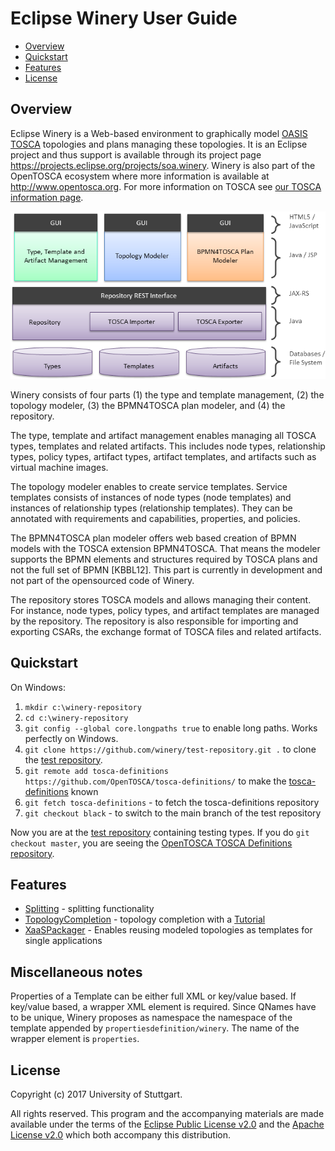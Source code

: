 # Eclipse Winery User Guide

<!-- toc -->

- [Overview](#overview)
- [Quickstart](#quickstart)
- [Features](#features)
- [License](#license)

<!-- tocstop -->

## Overview

Eclipse Winery is a Web-based environment to graphically model [OASIS TOSCA](../tosca/) topologies and plans managing these topologies.
It is an Eclipse project and thus support is available through its project page <https://projects.eclipse.org/projects/soa.winery>.
Winery is also part of the OpenTOSCA ecosystem where more information is available at <http://www.opentosca.org>.
For more information on TOSCA see [our TOSCA information page](../tosca/).

![Winery Components](graphics/WineryComponents.png)

Winery consists of four parts (1) the type and template management, (2) the topology modeler, (3) the BPMN4TOSCA plan modeler, and (4) the repository.

The type, template and artifact management enables managing all TOSCA types, templates and related artifacts.
This includes node types, relationship types, policy types, artifact types, artifact templates, and artifacts such as virtual machine images.

The topology modeler enables to create service templates.
Service templates consists of instances of node types (node templates) and instances of relationship types (relationship templates).
They can be annotated with requirements and capabilities, properties, and policies.

The BPMN4TOSCA plan modeler offers web based creation of BPMN models with the TOSCA extension BPMN4TOSCA.
That means the modeler supports the BPMN elements and structures required by TOSCA plans and not the full set of BPMN [KBBL12].
This part is currently in development and not part of the opensourced code of Winery.

The repository stores TOSCA models and allows managing their content. For instance, node types, policy types, and artifact templates are managed by the repository.
The repository is also responsible for importing and  exporting CSARs, the exchange format of TOSCA files and related artifacts.


## Quickstart

On Windows:

1. `mkdir c:\winery-repository`
2. `cd c:\winery-repository`
2. `git config --global core.longpaths true` to enable long paths. Works perfectly on Windows.
3. `git clone https://github.com/winery/test-repository.git .` to clone the [test repository](https://github.com/winery/test-repository).
4. `git remote add tosca-definitions https://github.com/OpenTOSCA/tosca-definitions/` to make the [tosca-definitions](https://github.com/OpenTOSCA/tosca-definitions/) known
5. `git fetch tosca-definitions` - to fetch the tosca-definitions repository
6. `git checkout black` - to switch to the main branch of the test repository

Now you are at the [test repository](https://github.com/winery/test-repository) containing testing types.
If you do `git checkout master`, you are seeing the [OpenTOSCA TOSCA Definitions repository](https://github.com/OpenTOSCA/tosca-definitions/).


## Features

- [Splitting](Splitting) - splitting functionality
- [TopologyCompletion](TopologyCompletion) - topology completion with a [Tutorial](TopologyCompletionTutorial)
- [XaaSPackager](XaaSPackager) - Enables reusing modeled topologies as templates for single applications

## Miscellaneous notes

Properties of a Template can be either full XML or key/value based.
If key/value based, a wrapper XML element is required.
Since QNames have to be unique, Winery proposes as namespace the namespace of the template appended by `propertiesdefinition/winery`.
The name of the wrapper element is `properties`.

<!--
Implementation hint: This is implemented in `PropertiesDefinitionComponent.onCustomKeyValuePairSelected` (TS) and `org.eclipse.winery.model.tosca.TEntityType.getWinerysPropertiesDefinition` (Java).
-->

## License

Copyright (c) 2017 University of Stuttgart.

All rights reserved. This program and the accompanying materials
are made available under the terms of the [Eclipse Public License v2.0]
and the [Apache License v2.0] which both accompany this distribution.

  [Apache License v2.0]: http://www.apache.org/licenses/LICENSE-2.0.html
  [Eclipse Public License v2.0]: http://www.eclipse.org/legal/epl-v20.html
